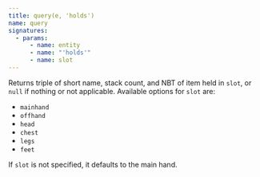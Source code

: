 ```yaml
---
title: query(e, 'holds')
name: query
signatures:
  - params:
      - name: entity
      - name: "'holds'"
      - name: slot
---
```


Returns triple of short name, stack count, and NBT of item held in `slot`, or
`null` if nothing or not applicable. Available options for `slot` are:

- `mainhand`
- `offhand`
- `head`
- `chest`
- `legs`
- `feet`

If `slot` is not specified, it defaults to the main hand.
